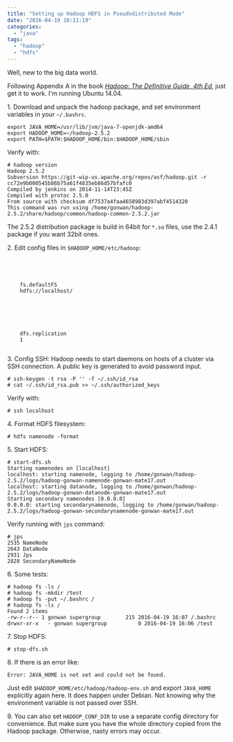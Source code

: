 ```yaml
---
title: "Setting up Hadoop HDFS in Pseudodistributed Mode"
date: "2016-04-19 10:11:19"
categories: 
  - "java"
tags: 
  - "hadoop"
  - "hdfs"
---
```


Well, new to the big data world.

Following Appendix A in the book _[Hadoop: The Definitive Guide, 4th Ed](http://www.amazon.com/Hadoop-Definitive-Guide-Tom-White/dp/1491901632/)_, just get it to work. I'm running Ubuntu 14.04.

1\. Download and unpack the hadoop package, and set environment variables in your `~/.bashrc`.

```
export JAVA_HOME=/usr/lib/jvm/java-7-openjdk-amd64
export HADOOP_HOME=~/hadoop-2.5.2
export PATH=$PATH:$HADOOP_HOME/bin:$HADOOP_HOME/sbin
```

Verify with:

```
# hadoop version
Hadoop 2.5.2
Subversion https://git-wip-us.apache.org/repos/asf/hadoop.git -r cc72e9b000545b86b75a61f4835eb86d57bfafc0
Compiled by jenkins on 2014-11-14T23:45Z
Compiled with protoc 2.5.0
From source with checksum df7537a4faa4658983d397abf4514320
This command was run using /home/gonwan/hadoop-2.5.2/share/hadoop/common/hadoop-common-2.5.2.jar
```

The 2.5.2 distribution package is build in 64bit for `*.so` files, use the 2.4.1 package if you want 32bit ones.

2\. Edit config files in `$HADOOP_HOME/etc/hadoop`:

```



  
    fs.defaultFS
    hdfs://localhost/
  

```

```



  
    dfs.replication
    1
  

```

3\. Config SSH: Hadoop needs to start daemons on hosts of a cluster via SSH connection. A public key is generated to avoid password input.

```
# ssh-keygen -t rsa -P '' -f ~/.ssh/id_rsa
# cat ~/.ssh/id_rsa.pub >> ~/.ssh/authorized_keys
```

Verify with:

```
# ssh localhost
```

4\. Format HDFS filesystem:

```
# hdfs namenode -format
```

5\. Start HDFS:

```
# start-dfs.sh
Starting namenodes on [localhost]
localhost: starting namenode, logging to /home/gonwan/hadoop-2.5.2/logs/hadoop-gonwan-namenode-gonwan-mate17.out
localhost: starting datanode, logging to /home/gonwan/hadoop-2.5.2/logs/hadoop-gonwan-datanode-gonwan-mate17.out
Starting secondary namenodes [0.0.0.0]
0.0.0.0: starting secondarynamenode, logging to /home/gonwan/hadoop-2.5.2/logs/hadoop-gonwan-secondarynamenode-gonwan-mate17.out
```

Verify running with `jps` command:

```
# jps
2535 NameNode
2643 DataNode
2931 Jps
2828 SecondaryNameNode
```

6\. Some tests:

```
# hadoop fs -ls /
# hadoop fs -mkdir /test
# hadoop fs -put ~/.bashrc /
# hadoop fs -ls /
Found 2 items
-rw-r--r-- 1 gonwan supergroup        215 2016-04-19 16:07 /.bashrc
drwxr-xr-x   - gonwan supergroup          0 2016-04-19 16:06 /test
```

7\. Stop HDFS:

```
# stop-dfs.sh
```

8\. If there is an error like:

```
Error: JAVA_HOME is not set and could not be found.
```

Just edit `$HADOOP_HOME/etc/hadoop/hadoop-env.sh` and export `JAVA_HOME` explicitly again here. It does happen under Debian. Not knowing why the environment variable is not passed over SSH.

9\. You can also set `HADOOP_CONF_DIR` to use a separate config directory for convenience. But make sure you have the whole directory copied from the Hadoop package. Otherwise, nasty errors may occur.
